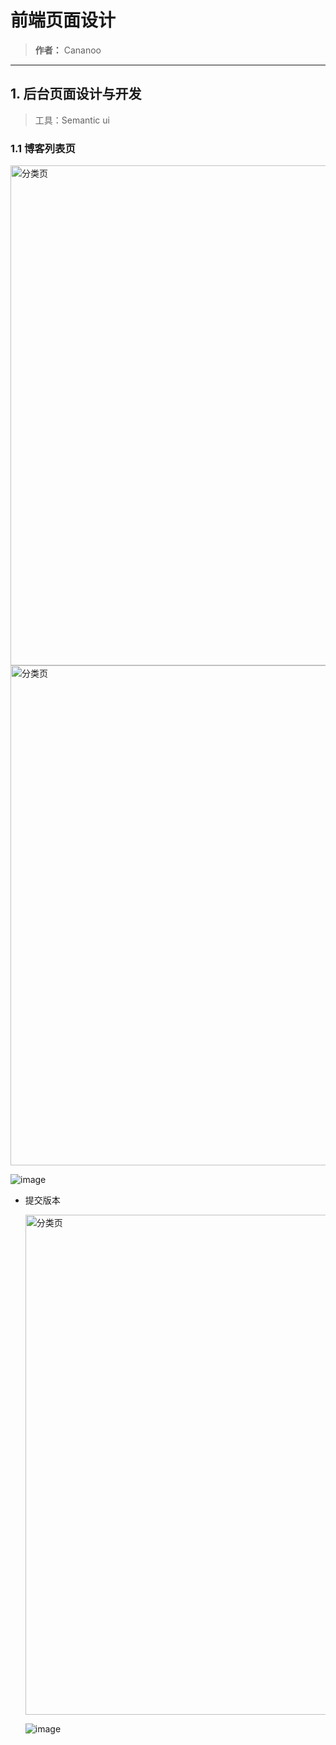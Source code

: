 # 前端页面设计
> **作者：** Cananoo

---

## 1. 后台页面设计与开发
> 工具：Semantic ui

### 1.1 博客列表页
<img src="https://user-images.githubusercontent.com/103165360/260247144-9ee75a26-d827-4298-8277-c221844b6bde.png" alt="分类页" width="800">  
<img src="https://user-images.githubusercontent.com/103165360/260247162-e350929d-c3d8-4424-b3a0-b294e599c64a.png" alt="分类页" width="800">  

![image](https://github.com/cananoo/myblog/assets/103165360/6317dc5f-01ac-4e43-bf48-4b042350f015)



- 提交版本

  <img src="https://user-images.githubusercontent.com/103165360/260247029-fc4676e2-5a07-427b-842f-e4d1dea57bb6.png" alt="分类页" width="800">  

   ![image](https://github.com/cananoo/myblog/assets/103165360/ec0e0209-8841-4a2b-b4fd-51191a0302cd)
